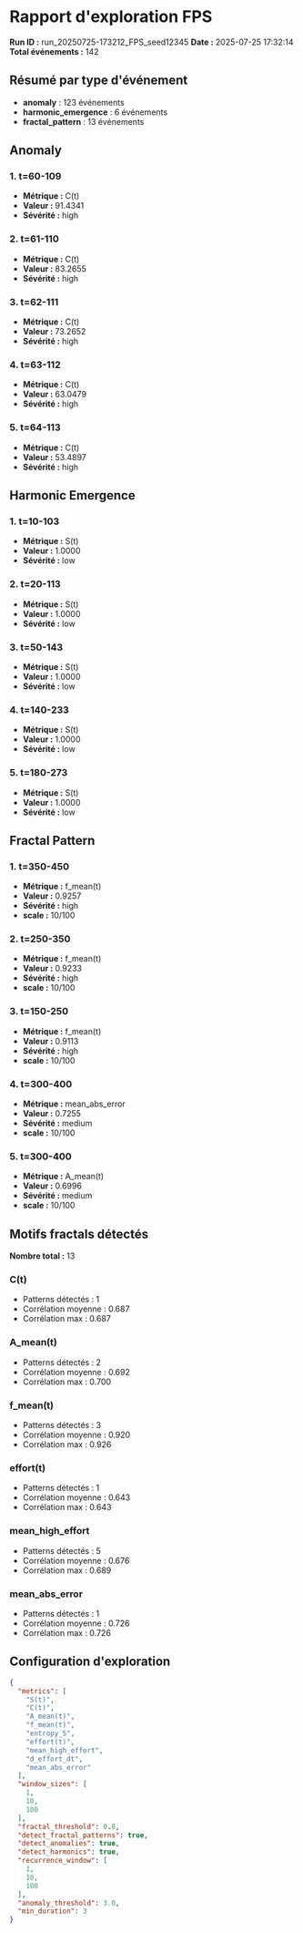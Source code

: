 # Rapport d'exploration FPS

**Run ID :** run_20250725-173212_FPS_seed12345
**Date :** 2025-07-25 17:32:14
**Total événements :** 142

## Résumé par type d'événement

- **anomaly** : 123 événements
- **harmonic_emergence** : 6 événements
- **fractal_pattern** : 13 événements

## Anomaly

### 1. t=60-109
- **Métrique :** C(t)
- **Valeur :** 91.4341
- **Sévérité :** high

### 2. t=61-110
- **Métrique :** C(t)
- **Valeur :** 83.2655
- **Sévérité :** high

### 3. t=62-111
- **Métrique :** C(t)
- **Valeur :** 73.2652
- **Sévérité :** high

### 4. t=63-112
- **Métrique :** C(t)
- **Valeur :** 63.0479
- **Sévérité :** high

### 5. t=64-113
- **Métrique :** C(t)
- **Valeur :** 53.4897
- **Sévérité :** high

## Harmonic Emergence

### 1. t=10-103
- **Métrique :** S(t)
- **Valeur :** 1.0000
- **Sévérité :** low

### 2. t=20-113
- **Métrique :** S(t)
- **Valeur :** 1.0000
- **Sévérité :** low

### 3. t=50-143
- **Métrique :** S(t)
- **Valeur :** 1.0000
- **Sévérité :** low

### 4. t=140-233
- **Métrique :** S(t)
- **Valeur :** 1.0000
- **Sévérité :** low

### 5. t=180-273
- **Métrique :** S(t)
- **Valeur :** 1.0000
- **Sévérité :** low

## Fractal Pattern

### 1. t=350-450
- **Métrique :** f_mean(t)
- **Valeur :** 0.9257
- **Sévérité :** high
- **scale :** 10/100

### 2. t=250-350
- **Métrique :** f_mean(t)
- **Valeur :** 0.9233
- **Sévérité :** high
- **scale :** 10/100

### 3. t=150-250
- **Métrique :** f_mean(t)
- **Valeur :** 0.9113
- **Sévérité :** high
- **scale :** 10/100

### 4. t=300-400
- **Métrique :** mean_abs_error
- **Valeur :** 0.7255
- **Sévérité :** medium
- **scale :** 10/100

### 5. t=300-400
- **Métrique :** A_mean(t)
- **Valeur :** 0.6996
- **Sévérité :** medium
- **scale :** 10/100

## Motifs fractals détectés

**Nombre total :** 13

### C(t)
- Patterns détectés : 1
- Corrélation moyenne : 0.687
- Corrélation max : 0.687

### A_mean(t)
- Patterns détectés : 2
- Corrélation moyenne : 0.692
- Corrélation max : 0.700

### f_mean(t)
- Patterns détectés : 3
- Corrélation moyenne : 0.920
- Corrélation max : 0.926

### effort(t)
- Patterns détectés : 1
- Corrélation moyenne : 0.643
- Corrélation max : 0.643

### mean_high_effort
- Patterns détectés : 5
- Corrélation moyenne : 0.676
- Corrélation max : 0.689

### mean_abs_error
- Patterns détectés : 1
- Corrélation moyenne : 0.726
- Corrélation max : 0.726

## Configuration d'exploration

```json
{
  "metrics": [
    "S(t)",
    "C(t)",
    "A_mean(t)",
    "f_mean(t)",
    "entropy_S",
    "effort(t)",
    "mean_high_effort",
    "d_effort_dt",
    "mean_abs_error"
  ],
  "window_sizes": [
    1,
    10,
    100
  ],
  "fractal_threshold": 0.8,
  "detect_fractal_patterns": true,
  "detect_anomalies": true,
  "detect_harmonics": true,
  "recurrence_window": [
    1,
    10,
    100
  ],
  "anomaly_threshold": 3.0,
  "min_duration": 3
}
```
